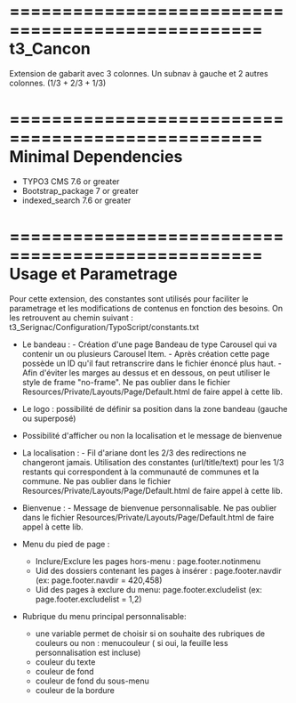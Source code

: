 ==================================================
t3_Cancon
==================================================

Extension de gabarit avec 3 colonnes. Un subnav à gauche et 2 autres colonnes. (1/3 + 2/3 + 1/3)

==================================================
Minimal Dependencies
==================================================

* TYPO3 CMS 7.6 or greater
* Bootstrap_package 7 or greater
* indexed_search 7.6 or greater

==================================================
Usage et Parametrage
==================================================

Pour cette extension, des constantes sont utilisés pour faciliter le parametrage et les modifications de contenus en fonction des besoins.
On les retrouvent au chemin suivant : t3_Serignac/Configuration/TypoScript/constants.txt


* Le bandeau : - Création d'une page Bandeau de type Carousel qui va contenir un ou plusieurs Carousel Item.
               - Après création cette page possède un ID qu'il faut retranscrire dans le fichier énoncé plus haut.
			   - Afin d'éviter les marges au dessus et en dessous, on peut utiliser le style de frame "no-frame".
Ne pas oublier dans le fichier Resources/Private/Layouts/Page/Default.html de faire appel à cette lib.

* Le logo : possibilité de définir sa position dans la zone bandeau (gauche ou superposé)

* Possibilité d'afficher ou non la localisation et le message de bienvenue

* La localisation : - Fil d'ariane dont les 2/3 des redirections ne changeront jamais. Utilisation des constantes (url/title/text) pour les 1/3 restants qui correspondent à la communauté de communes et la commune.                                                   Ne pas oublier dans le fichier Resources/Private/Layouts/Page/Default.html de faire appel à cette lib.

* Bienvenue : - Message de bienvenue personnalisable.
Ne pas oublier dans le fichier Resources/Private/Layouts/Page/Default.html de faire appel à cette lib.

* Menu du pied de page :
    * Inclure/Exclure les pages hors-menu : page.footer.notinmenu
    * Uid des dossiers contenant les pages à insérer : page.footer.navdir (ex: page.footer.navdir = 420,458)
    * Uid des pages à exclure du menu: page.footer.excludelist (ex: page.footer.excludelist = 1,2)

* Rubrique du menu principal personnalisable:
	* une variable permet de choisir si on souhaite des rubriques de couleurs ou non : menucouleur ( si oui, la feuille less personnalisation est incluse)
	* couleur du texte
	* couleur de fond
	* couleur de fond du sous-menu
	* couleur de la bordure

